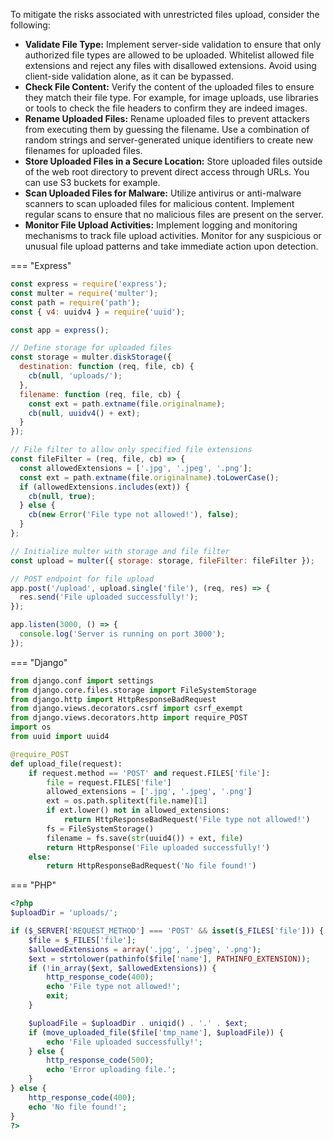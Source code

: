 To mitigate the risks associated with unrestricted files upload, consider the following:

- **Validate File Type:** Implement server-side validation to ensure that only authorized file types are allowed to be uploaded. Whitelist allowed file extensions and reject any files with disallowed extensions. Avoid using client-side validation alone, as it can be bypassed.
- **Check File Content:** Verify the content of the uploaded files to ensure they match their file type. For example, for image uploads, use libraries or tools to check the file headers to confirm they are indeed images.
- **Rename Uploaded Files:** Rename uploaded files to prevent attackers from executing them by guessing the filename. Use a combination of random strings and server-generated unique identifiers to create new filenames for uploaded files.
- **Store Uploaded Files in a Secure Location:** Store uploaded files outside of the web root directory to prevent direct access through URLs. You can use S3 buckets for example.
- **Scan Uploaded Files for Malware:** Utilize antivirus or anti-malware scanners to scan uploaded files for malicious content. Implement regular scans to ensure that no malicious files are present on the server.
- **Monitor File Upload Activities:** Implement logging and monitoring mechanisms to track file upload activities. Monitor for any suspicious or unusual file upload patterns and take immediate action upon detection.


=== "Express"
  ```javascript
  const express = require('express');
  const multer = require('multer');
  const path = require('path');
  const { v4: uuidv4 } = require('uuid');
  
  const app = express();
  
  // Define storage for uploaded files
  const storage = multer.diskStorage({
    destination: function (req, file, cb) {
      cb(null, 'uploads/');
    },
    filename: function (req, file, cb) {
      const ext = path.extname(file.originalname);
      cb(null, uuidv4() + ext);
    }
  });
  
  // File filter to allow only specified file extensions
  const fileFilter = (req, file, cb) => {
    const allowedExtensions = ['.jpg', '.jpeg', '.png'];
    const ext = path.extname(file.originalname).toLowerCase();
    if (allowedExtensions.includes(ext)) {
      cb(null, true);
    } else {
      cb(new Error('File type not allowed!'), false);
    }
  };
  
  // Initialize multer with storage and file filter
  const upload = multer({ storage: storage, fileFilter: fileFilter });
  
  // POST endpoint for file upload
  app.post('/upload', upload.single('file'), (req, res) => {
    res.send('File uploaded successfully!');
  });
  
  app.listen(3000, () => {
    console.log('Server is running on port 3000');
  });
  ```


=== "Django"
  ```python
  from django.conf import settings
  from django.core.files.storage import FileSystemStorage
  from django.http import HttpResponseBadRequest
  from django.views.decorators.csrf import csrf_exempt
  from django.views.decorators.http import require_POST
  import os
  from uuid import uuid4
  
  @require_POST
  def upload_file(request):
      if request.method == 'POST' and request.FILES['file']:
          file = request.FILES['file']
          allowed_extensions = ['.jpg', '.jpeg', '.png']
          ext = os.path.splitext(file.name)[1]
          if ext.lower() not in allowed_extensions:
              return HttpResponseBadRequest('File type not allowed!')
          fs = FileSystemStorage()
          filename = fs.save(str(uuid4()) + ext, file)
          return HttpResponse('File uploaded successfully!')
      else:
          return HttpResponseBadRequest('No file found!')
  ```

=== "PHP"
  ```php
  <?php
  $uploadDir = 'uploads/';
  
  if ($_SERVER['REQUEST_METHOD'] === 'POST' && isset($_FILES['file'])) {
      $file = $_FILES['file'];
      $allowedExtensions = array('.jpg', '.jpeg', '.png');
      $ext = strtolower(pathinfo($file['name'], PATHINFO_EXTENSION));
      if (!in_array($ext, $allowedExtensions)) {
          http_response_code(400);
          echo 'File type not allowed!';
          exit;
      }
  
      $uploadFile = $uploadDir . uniqid() . '.' . $ext;
      if (move_uploaded_file($file['tmp_name'], $uploadFile)) {
          echo 'File uploaded successfully!';
      } else {
          http_response_code(500);
          echo 'Error uploading file.';
      }
  } else {
      http_response_code(400);
      echo 'No file found!';
  }
  ?>
  ```